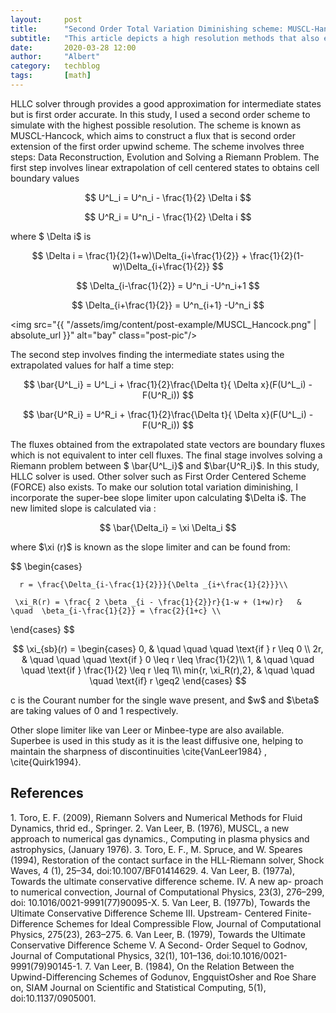 ```yaml
---
layout:     post
title:      "Second Order Total Variation Diminishing scheme: MUSCL-Hancock with Superbee slope limiter -Ghost Fluid Method Serie 2"
subtitle:   "This article depicts a high resolution methods that also ensureS TVD nature of the scheme"
date:       2020-03-28 12:00
author:     "Albert"
category:   techblog
tags:       [math]
---
```


<html>
<head>
  <!-- Global site tag (gtag.js) - Google Analytics -->
<script async src="https://www.googletagmanager.com/gtag/js?id=G-QY6RDJK8PM"></script>
<script>
  window.dataLayer = window.dataLayer || [];
  function gtag(){dataLayer.push(arguments);}
  gtag('js', new Date());

  gtag('config', 'G-QY6RDJK8PM');
</script>
  <meta charset="utf-8">
  <meta name="viewport" content="width=device-width">
  <title>MathJax example</title>
  <script src="https://polyfill.io/v3/polyfill.min.js?features=es6"></script>
  <script id="MathJax-script" async
          src="https://cdn.jsdelivr.net/npm/mathjax@3/es5/tex-mml-chtml.js">
  </script>
</head>
<body>
  
</body>
</html>

HLLC solver through provides a good approximation for intermediate states but is first order accurate. In this study, I used a second order scheme to simulate with the highest possible resolution. The scheme is known as MUSCL-Hancock, which aims to construct a flux that is second order extension of the first order upwind scheme. The scheme involves three steps: Data Reconstruction, Evolution and Solving a Riemann Problem. The first step involves linear extrapolation of cell centered states to obtains cell boundary values

$$
    U^L_i = U^n_i - \frac{1}{2} \Delta i
$$

$$
U^R_i = U^n_i - \frac{1}{2} \Delta i
$$

<html>
<body>
where $ \Delta i$ is
</body>
</html>


$$
     \Delta i = \frac{1}{2}(1+w)\Delta_{i+\frac{1}{2}} + \frac{1}{2}(1-w)\Delta_{i+\frac{1}{2}}
$$

$$
\Delta_{i-\frac{1}{2}} = U^n_i -U^n_i+1
$$

$$
\Delta_{i+\frac{1}{2}} = U^n_{i+1} -U^n_i
$$

<img src="{{ "/assets/img/content/post-example/MUSCL_Hancock.png" | absolute_url }}" alt="bay" class="post-pic"/>

The second step involves finding the intermediate states using the extrapolated values for half a time step:

$$
    \bar{U^L_i} = U^L_i + \frac{1}{2}\frac{\Delta t}{ \Delta x}(F(U^L_i) - F(U^R_i))
$$

$$
    \bar{U^R_i} = U^R_i + \frac{1}{2}\frac{\Delta t}{ \Delta x}(F(U^L_i) - F(U^R_i))
$$

<html>
  <body>
The fluxes obtained from the extrapolated state vectors are boundary fluxes which is not equivalent to inter cell fluxes. The final stage involves solving a Riemann problem between $ \bar{U^L_i}$ and $\bar{U^R_i}$. In this study, HLLC solver is used. Other solver such as First Order Centered Scheme (FORCE) also exists. To make our solution total variation diminishing, I incorporate the super-bee slope limiter upon calculating $\Delta i$. The new limited slope is calculated via :
  </body>
</html>

$$
    \bar{\Delta_i} = \xi \Delta_i
$$


<html>
  <body>
where $\xi (r)$ is known as the slope limiter and can be found from:
  </body>
</html>

$$
\begin{cases}

      r = \frac{\Delta_{i-\frac{1}{2}}}{\Delta _{i+\frac{1}{2}}}\\

     \xi_R(r) = \frac{ 2 \beta _{i - \frac{1}{2}}r}{1-w + (1+w)r}   & \quad  \beta_{i-\frac{1}{2}} = \frac{2}{1+c} \\

\end{cases}
$$

$$
    \xi_{sb}(r) =
\begin{cases}
        0,  & \quad  \quad  \quad  \text{if } r \leq 0 \\
        2r,  & \quad  \quad  \quad  \text{if } 0 \leq r \leq \frac{1}{2}\\
        1,  & \quad  \quad  \quad  \text{if }  \frac{1}{2} \leq r \leq 1\\
        min{r, \xi_R(r),2},  & \quad  \quad  \quad  \text{if} r \geq2
\end{cases}
$$

<html>
  <body>
c is the Courant number for the single wave present, and $w$ and $\beta$ are taking values of 0 and 1 respectively.

Other slope limiter like van Leer or Minbee-type are also available. Superbee is used in this study as it is the least diffusive one, helping to maintain the sharpness of discontinuities \cite{VanLeer1984} , \cite{Quirk1994}.  
  </body>
</html>

<h2 class="section-heading">References</h2>
1. Toro, E. F. (2009), Riemann Solvers and Numerical Methods for Fluid Dynamics, thrid ed., Springer.
2. Van Leer, B. (1976), MUSCL, a new approach to numerical gas dynamics., Computing in plasma physics and astrophysics, (January 1976).
3. Toro, E. F., M. Spruce, and W. Speares (1994), Restoration of the contact surface in the HLL-Riemann solver, Shock Waves, 4 (1), 25–34, doi:10.1007/BF01414629.
4. Van Leer, B. (1977a), Towards the ultimate conservative difference scheme. IV. A new ap- proach to numerical convection, Journal of Computational Physics, 23(3), 276–299, doi: 10.1016/0021-9991(77)90095-X.
5. Van Leer, B. (1977b), Towards the Ultimate Conservative Difference Scheme III. Upstream- Centered Finite-Difference Schemes for Ideal Compressible Flow, Journal of Computational Physics, 275(23), 263–275.
6. Van Leer, B. (1979), Towards the Ultimate Conservative Difference Scheme V. A Second- Order Sequel to Godnov, Journal of Computational Physics, 32(1), 101–136, doi:10.1016/0021- 9991(79)90145-1.
7. Van Leer, B. (1984), On the Relation Between the Upwind-Differencing Schemes of Godunov, EngquistOsher and Roe Share on, SIAM Journal on Scientific and Statistical Computing, 5(1), doi:10.1137/0905001.

